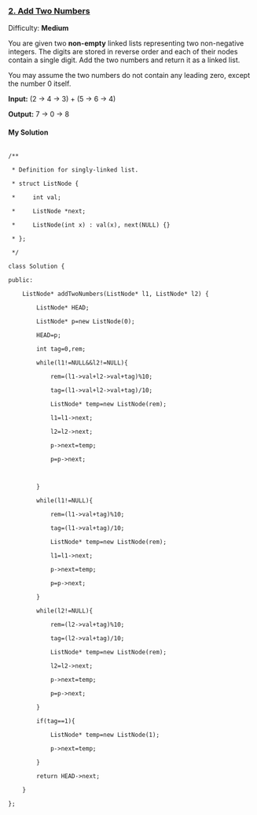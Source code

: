 ### [2\. Add Two Numbers](https://leetcode.com/problems/add-two-numbers/description/)



Difficulty: **Medium**



You are given two **non-empty** linked lists representing two non-negative integers. The digits are stored in reverse order and each of their nodes contain a single digit. Add the two numbers and return it as a linked list.



You may assume the two numbers do not contain any leading zero, except the number 0 itself.



**Input:** (2 -> 4 -> 3) + (5 -> 6 -> 4)  

**Output:** 7 -> 0 -> 8



#### My Solution

```

/**

 * Definition for singly-linked list.

 * struct ListNode {

 *     int val;

 *     ListNode *next;

 *     ListNode(int x) : val(x), next(NULL) {}

 * };

 */

class Solution {

public:

    ListNode* addTwoNumbers(ListNode* l1, ListNode* l2) {

        ListNode* HEAD;

        ListNode* p=new ListNode(0);

        HEAD=p;

        int tag=0,rem;

        while(l1!=NULL&&l2!=NULL){

            rem=(l1->val+l2->val+tag)%10;

            tag=(l1->val+l2->val+tag)/10;

            ListNode* temp=new ListNode(rem);

            l1=l1->next;

            l2=l2->next;

            p->next=temp;

            p=p->next;

            

        }

        while(l1!=NULL){

            rem=(l1->val+tag)%10;

            tag=(l1->val+tag)/10;

            ListNode* temp=new ListNode(rem);

            l1=l1->next;

            p->next=temp;

            p=p->next;

        }

        while(l2!=NULL){

            rem=(l2->val+tag)%10;

            tag=(l2->val+tag)/10;

            ListNode* temp=new ListNode(rem);

            l2=l2->next;

            p->next=temp;

            p=p->next;

        }

        if(tag==1){

            ListNode* temp=new ListNode(1);

            p->next=temp;

        }

        return HEAD->next;

    }

};

```
